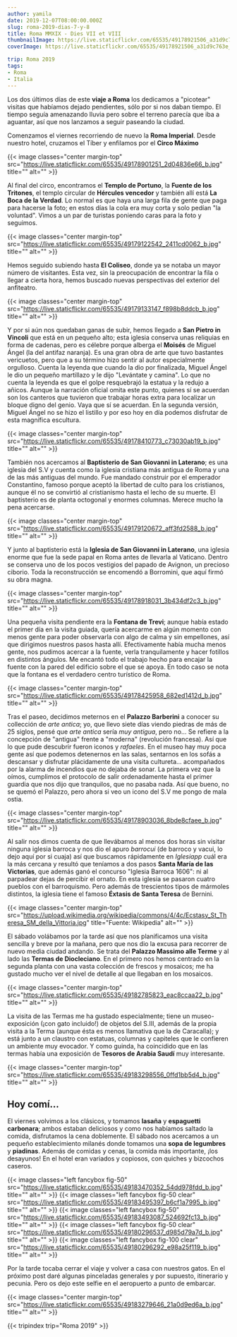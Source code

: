 ```yaml
---
author: yamila
date: 2019-12-07T08:00:00.000Z
slug: roma-2019-dias-7-y-8
title: Roma MMXIX - Dies VII et VIII
thumbnailImage: https://live.staticflickr.com/65535/49178921506_a31d9c763e_z.jpg
coverImage: https://live.staticflickr.com/65535/49178921506_a31d9c763e_b.jpg

trip: Roma 2019
tags:
- Roma
- Italia
---
```


Los dos últimos días de este **viaje a Roma** los dedicamos a "picotear" visitas que habíamos dejado pendientes, sólo por si nos daban tiempo. El tiempo seguía amenazando lluvia pero sobre el terreno parecía que iba a aguantar, así que nos lanzamos a seguir paseando la ciudad.

<!--more-->

Comenzamos el viernes recorriendo de nuevo la **Roma Imperial**. Desde nuestro hotel, cruzamos el Tíber y enfilamos por el **Circo Máximo**

{{< image classes="center margin-top" src="https://live.staticflickr.com/65535/49178901251_2d04836e66_b.jpg" title="" alt="" >}}

Al final del circo, encontramos el **Templo de Portuno**, la **Fuente de los Tritones**, el templo circular de **Hércules vencedor** y también allí está **La Boca de la Verdad**. Lo normal es que haya una larga fila de gente que paga para hacerse la foto; en estos días la cola era muy corta y solo pedían "la voluntad". Vimos a un par de turistas poniendo caras para la foto y seguimos.

{{< image classes="center margin-top" src="https://live.staticflickr.com/65535/49179122542_2411cd0062_b.jpg" title="" alt="" >}}

Hemos seguido subiendo hasta **El Coliseo**, donde ya se notaba un mayor número de visitantes. Esta vez, sin la preocupación de encontrar la fila o llegar a cierta hora, hemos buscado nuevas perspectivas del exterior del anfiteatro.

{{< image classes="center margin-top" src="https://live.staticflickr.com/65535/49179133147_f898b8ddcb_b.jpg" title="" alt="" >}}

Y por si aún nos quedaban ganas de subir, hemos llegado a **San Pietro in Vincoli** que está en un pequeño alto; esta iglesia conserva unas reliquias en forma de cadenas, pero es célebre porque alberga el **Moisés** de Miguel Ángel (la del antifaz naranja). Es una gran obra de arte que tuvo bastantes vericuetos, pero que a su término hizo sentir al autor especialmente orgulloso. Cuenta la leyenda que cuando la dio por finalizada, Miguel Ángel le dio un pequeño martillazo y le dijo "Levántate y camina". Lo que no cuenta la leyenda es que el golpe resquebrajó la estatua y la redujo a añicos. Aunque la narración oficial omita este punto, quienes sí se acuerdan son los canteros que tuvieron que trabajar horas extra para localizar un bloque digno del genio. Vaya que sí se acuerdan. En la segunda versión, Miguel Ángel no se hizo el listillo y por eso hoy en día podemos disfrutar de esta magnífica escultura.

{{< image classes="center margin-top" src="https://live.staticflickr.com/65535/49178410773_c73030ab19_b.jpg" title="" alt="" >}}

También nos acercamos al **Baptisterio de San Giovanni in Laterano**; es una iglesia del S.V y cuenta como la iglesia cristiana más antigua de Roma y una de las más antiguas del mundo. Fue mandado construir por el emperador Constantino, famoso porque aceptó la libertad de culto para los cristianos, aunque él no se convirtió al cristianismo hasta el lecho de su muerte. El baptisterio es de planta octogonal y enormes columnas. Merece mucho la pena acercarse.

{{< image classes="center margin-top" src="https://live.staticflickr.com/65535/49179120672_aff3fd2588_b.jpg" title="" alt="" >}}

Y junto al baptisterio está la **Iglesia de San Giovanni in Laterano**, una iglesia enorme que fue la sede papal en Roma antes de llevarla al Vaticano. Dentro se conserva uno de los pocos vestigios del papado de Avignon, un precioso ciborio. Toda la reconstrucción se encomendó a Borromini, que aquí firmó su obra magna.

{{< image classes="center margin-top" src="https://live.staticflickr.com/65535/49178918031_3b434df2c3_b.jpg" title="" alt="" >}}

Una pequeña visita pendiente era la **Fontana de Trevi**; aunque había estado el primer día en la visita guiada, quería acercarme en algún momento con menos gente para poder observarla con algo de calma y sin empellones, así que dirigimos nuestros pasos hasta allí. Efectivamente había mucha menos gente, nos pudimos acercar a la fuente, verla tranquilamente y hacer fotillos en distintos ángulos. Me encantó todo el trabajo hecho para encajar la fuente con la pared del edificio sobre el que se apoya. En todo caso se nota que la fontana es el verdadero centro turístico de Roma.

{{< image classes="center margin-top" src="https://live.staticflickr.com/65535/49178425958_682ed1412d_b.jpg" title="" alt="" >}}

Tras el paseo, decidimos meternos en el **Palazzo Barberini** a conocer su collección de *arte antica*; yo, que llevo siete días viendo piedras de más de 25 siglos, pensé que *arte antica* sería *muy antigua*, pero no... Se refiere a la concepción de "antigua" frente a "moderna" (revolución francesa). Así que lo que pude descubrir fueron iconos y *rafaeles*. En el museo hay muy poca gente así que podemos detenernos en las salas, sentarnos en los sofás a descansar y disfrutar plácidamente de una visita cultureta... acompañados por la alarma de incendios que no dejaba de sonar. La primera vez que la oímos, cumplimos el protocolo de salir ordenadamente hasta el primer guardia que nos dijo que tranquilos, que no pasaba nada. Así que bueno, no se quemó el Palazzo, pero ahora si veo un icono del S.V me pongo de mala ostia.

{{< image classes="center margin-top" src="https://live.staticflickr.com/65535/49178903036_8bde8cfaee_b.jpg" title="" alt="" >}}

Al salir nos dimos cuenta de que llevábamos al menos dos horas sin visitar ninguna iglesia barroca y nos dio el apuro *barrocui* (de barroco y vacui, lo dejo aquí por si cuaja) así que buscamos rápidamente en *Iglesiapp* cuál era la más cercana y resultó que teníamos a dos pasos **Santa María de las Victorias**, que además ganó el concurso "Iglesia Barroca 1606": ni al parpadear dejas de percibir el ornato. En esta iglesia se pasaron cuatro pueblos con el barroquismo. Pero además de trescientos tipos de mármoles distintos, la iglesia tiene el famoso **Éxtasis de Santa Teresa** de Bernini.

{{< image classes="center margin-top" src="https://upload.wikimedia.org/wikipedia/commons/4/4c/Ecstasy_St_Theresa_SM_della_Vittoria.jpg" title="Fuente: Wikipedia" alt="" >}}

El sábado volábamos por la tarde así que nos planificamos una visita sencilla y breve por la mañana, pero que nos dio la excusa para recorrer de nuevo media ciudad andando. Se trata del **Palazzo Massimo alle Terme** y al lado las **Termas de Diocleciano**. En el primero nos hemos centrado en la segunda planta con una vasta colección de frescos y mosaicos; me ha gustado mucho ver el nivel de detalle al que llegaban en los mosaicos.

{{< image classes="center margin-top" src="https://live.staticflickr.com/65535/49182785823_eac8ccaa22_b.jpg" title="" alt="" >}}

La visita de las Termas me ha gustado especialmente; tiene un museo-exposición (¡con gato incluido!) de objetos del S.III, además de la propia visita a la Terma (aunque ésta es menos llamativa que la de Caracalla); y está junto a un claustro con estatuas, columnas y capiteles que le confieren un ambiente muy evocador. Y como guinda, ha coincidido que en las termas había una exposición de **Tesoros de Arabia Saudí** muy interesante.

{{< image classes="center margin-top" src="https://live.staticflickr.com/65535/49183298556_0ffd1bb5d4_b.jpg" title="" alt="" >}}

## Hoy comí...

El viernes volvimos a los clásicos, y tomamos **lasaña** y **espaguetti carbonara**; ambos estaban deliciosos y como nos habíamos saltado la comida, disfrutamos la cena doblemente. El sábado nos acercamos a un pequeño establecimiento milanés donde tomamos una **sopa de legumbres** y **piadinas**. Además de comidas y cenas, la comida más importante, ¡los desayunos! En el hotel eran variados y copiosos, con quiches y bizcochos caseros.

{{< image classes="left fancybox fig-50" src="https://live.staticflickr.com/65535/49183470352_54dd978fdd_b.jpg" title="" alt="" >}}
{{< image classes="left fancybox fig-50 clear" src="https://live.staticflickr.com/65535/49183495397_b6cf1a7995_b.jpg" title="" alt="" >}}
{{< image classes="left fancybox fig-50" src="https://live.staticflickr.com/65535/49183493087_524692fc13_b.jpg" title="" alt="" >}}
{{< image classes="left fancybox fig-50 clear" src="https://live.staticflickr.com/65535/49180296537_d985d79a7d_b.jpg" title="" alt="" >}}
{{< image classes="left fancybox fig-100 clear" src="https://live.staticflickr.com/65535/49180296292_e98a25f119_b.jpg" title="" alt="" >}}

Por la tarde tocaba cerrar el viaje y volver a casa con nuestros gatos. En el próximo post daré algunas pinceladas generales y por supuesto, itinerario y pecunia. Pero os dejo este selfie en el aeropuerto a punto de embarcar.

{{< image classes="center margin-top" src="https://live.staticflickr.com/65535/49183279646_21a0d9ed6a_b.jpg" title="" alt="" >}}

{{< tripindex trip="Roma 2019" >}}

